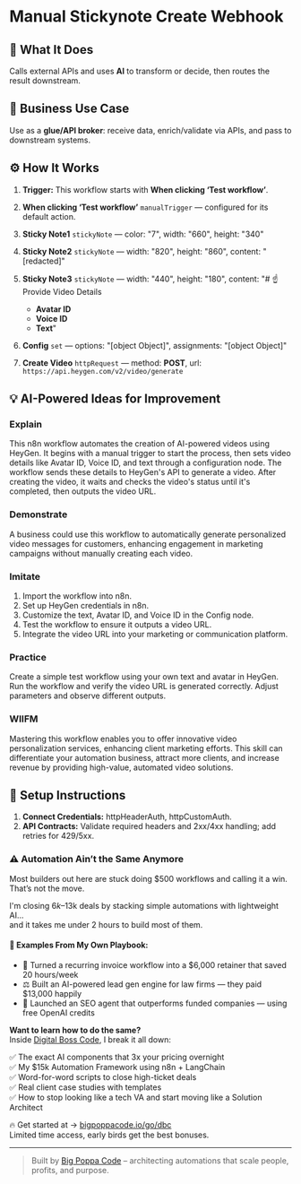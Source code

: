 # Manual Stickynote Create Webhook
  ## 🚀 What It Does
  Calls external APIs and uses **AI** to transform or decide, then routes the result downstream.
  
  ## 💼 Business Use Case
  Use as a **glue/API broker**: receive data, enrich/validate via APIs, and pass to downstream systems.
  
  ## ⚙️ How It Works
  1. **Trigger:** This workflow starts with **When clicking ‘Test workflow’**.
  2. **When clicking ‘Test workflow’** `manualTrigger` — configured for its default action.
3. **Sticky Note1** `stickyNote` — color: "7", width: "660", height: "340"
4. **Sticky Note2** `stickyNote` — width: "820", height: "860", content: "[redacted]"
5. **Sticky Note3** `stickyNote` — width: "440", height: "180", content: "# ☝️ Provide Video Details

   - **Avatar ID** 
   - **Voice ID** 
   - **Text**"
6. **Config** `set` — options: "[object Object]", assignments: "[object Object]"
7. **Create Video** `httpRequest` — method: **POST**, url: `https://api.heygen.com/v2/video/generate`
  
  ## 💡 AI-Powered Ideas for Improvement
  ### Explain
This n8n workflow automates the creation of AI-powered videos using HeyGen. It begins with a manual trigger to start the process, then sets video details like Avatar ID, Voice ID, and text through a configuration node. The workflow sends these details to HeyGen's API to generate a video. After creating the video, it waits and checks the video's status until it's completed, then outputs the video URL.

### Demonstrate
A business could use this workflow to automatically generate personalized video messages for customers, enhancing engagement in marketing campaigns without manually creating each video.

### Imitate
1. Import the workflow into n8n.
2. Set up HeyGen credentials in n8n.
3. Customize the text, Avatar ID, and Voice ID in the Config node.
4. Test the workflow to ensure it outputs a video URL.
5. Integrate the video URL into your marketing or communication platform.

### Practice
Create a simple test workflow using your own text and avatar in HeyGen. Run the workflow and verify the video URL is generated correctly. Adjust parameters and observe different outputs.

### WIIFM
Mastering this workflow enables you to offer innovative video personalization services, enhancing client marketing efforts. This skill can differentiate your automation business, attract more clients, and increase revenue by providing high-value, automated video solutions.
  
  ## 🔧 Setup Instructions
  1. **Connect Credentials:** httpHeaderAuth, httpCustomAuth.
2. **API Contracts:** Validate required headers and 2xx/4xx handling; add retries for 429/5xx.
  
### ⚠️ Automation Ain’t the Same Anymore

Most builders out here are stuck doing $500 workflows and calling it a win.  
That’s not the move.  

I'm closing $6k–$13k deals by stacking simple automations with lightweight AI...  
and it takes me under 2 hours to build most of them.

#### 🧠 Examples From My Own Playbook:
- 🔁 Turned a recurring invoice workflow into a $6,000 retainer that saved 20 hours/week  
- ⚖️ Built an AI-powered lead gen engine for law firms — they paid $13,000 happily  
- 🚀 Launched an SEO agent that outperforms funded companies — using free OpenAI credits  

**Want to learn how to do the same?**  
Inside [Digital Boss Code](https://bigpoppacode.io/go/dbc), I break it all down:

✅ The exact AI components that 3x your pricing overnight  
✅ My $15k Automation Framework using n8n + LangChain  
✅ Word-for-word scripts to close high-ticket deals  
✅ Real client case studies with templates  
✅ How to stop looking like a tech VA and start moving like a Solution Architect  

🔥 Get started at → [bigpoppacode.io/go/dbc](https://bigpoppacode.io/go/dbc)  
Limited time access, early birds get the best bonuses.

---
> Built by [Big Poppa Code](https://bigpoppacode.io) – architecting automations that scale people, profits, and purpose.
  